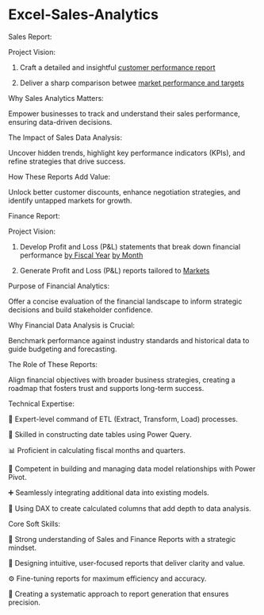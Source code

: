 # Excel-Sales-Analytics
Sales Report:

Project Vision:

1.   Craft a detailed and insightful [customer performance report](https://github.com/Ahamed1993/-Excel-Sales-Analytics/blob/main/Customer%20Net%20Sales%20Performance%20Report.pdf)

2.   Deliver a sharp comparison betwee [market performance and targets](https://github.com/Ahamed1993/-Excel-Sales-Analytics/blob/main/Market%20Performance%20vs%20Target%20%20Report.pdf)

Why Sales Analytics Matters:

Empower businesses to track and understand their sales performance, ensuring data-driven decisions.

The Impact of Sales Data Analysis:

Uncover hidden trends, highlight key performance indicators (KPIs), and refine strategies that drive success.

How These Reports Add Value:

Unlock better customer discounts, enhance negotiation strategies, and identify untapped markets for growth.

Finance Report:


Project Vision:


1. Develop Profit and Loss (P&L) statements that break down financial performance [by Fiscal Year](https://github.com/Ahamed1993/-Excel-Sales-Analytics/blob/main/P%20%26%20L%20by%20Fiscal%20Years.pdf) [by Month](https://github.com/Ahamed1993/-Excel-Sales-Analytics/blob/main/P%20%26%20L%20by%20Months.pdf)


2. Generate Profit and Loss (P&L) reports tailored to [Markets](https://github.com/Ahamed1993/-Excel-Sales-Analytics/blob/main/P%26%20L%20by%20Markets.pdf)



Purpose of Financial Analytics:

Offer a concise evaluation of the financial landscape to inform strategic decisions and build stakeholder confidence.

Why Financial Data Analysis is Crucial:

Benchmark performance against industry standards and historical data to guide budgeting and forecasting.

The Role of These Reports:

Align financial objectives with broader business strategies, creating a roadmap that fosters trust and supports long-term success.

Technical Expertise:

🔄 Expert-level command of ETL (Extract, Transform, Load) processes.

📅 Skilled in constructing date tables using Power Query.

📊 Proficient in calculating fiscal months and quarters.

🔗 Competent in building and managing data model relationships with Power Pivot.

➕ Seamlessly integrating additional data into existing models.

🧮 Using DAX to create calculated columns that add depth to data analysis.

Core Soft Skills:

🧠 Strong understanding of Sales and Finance Reports with a strategic mindset.

🎯 Designing intuitive, user-focused reports that deliver clarity and value.

⚙️ Fine-tuning reports for maximum efficiency and accuracy.

📝 Creating a systematic approach to report generation that ensures precision.

